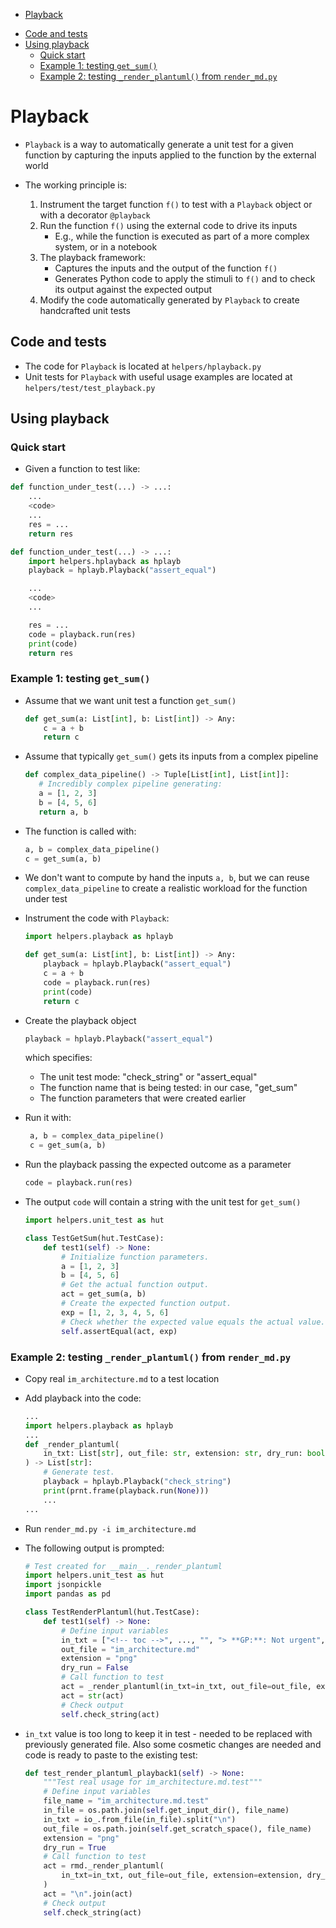 <!-- toc -->

- [Playback](#playback)
* [Code and tests](#code-and-tests)
* [Using playback](#using-playback)
  - [Quick start](#quick-start)
  - [Example 1: testing `get_sum()`](#example-1-testing-get_sum)
  - [Example 2: testing `_render_plantuml()` from `render_md.py`](#example-2-testing-_render_plantuml-from-render_mdpy)

<!-- tocstop -->

# Playback

- `Playback` is a way to automatically generate a unit test for a given function
  by capturing the inputs applied to the function by the external world

- The working principle is:
  1. Instrument the target function `f()` to test with a `Playback` object or
     with a decorator `@playback`
  2. Run the function `f()` using the external code to drive its inputs
     - E.g., while the function is executed as part of a more complex system, or
       in a notebook
  3. The playback framework:
     - Captures the inputs and the output of the function `f()`
     - Generates Python code to apply the stimuli to `f()` and to check its
       output against the expected output
  4. Modify the code automatically generated by `Playback` to create handcrafted
     unit tests

## Code and tests

- The code for `Playback` is located at `helpers/hplayback.py`
- Unit tests for `Playback` with useful usage examples are located at
  `helpers/test/test_playback.py`

## Using playback

### Quick start

- Given a function to test like:

```python
def function_under_test(...) -> ...:
    ...
    <code>
    ...
    res = ...
    return res
```

```python
def function_under_test(...) -> ...:
    import helpers.hplayback as hplayb
    playback = hplayb.Playback("assert_equal")

    ...
    <code>
    ...

    res = ...
    code = playback.run(res)
    print(code)
    return res
```

### Example 1: testing `get_sum()`

- Assume that we want unit test a function `get_sum()`

  ```python
  def get_sum(a: List[int], b: List[int]) -> Any:
      c = a + b
      return c
  ```

- Assume that typically `get_sum()` gets its inputs from a complex pipeline

  ```python
  def complex_data_pipeline() -> Tuple[List[int], List[int]]:
     # Incredibly complex pipeline generating:
     a = [1, 2, 3]
     b = [4, 5, 6]
     return a, b
  ```

- The function is called with:

  ```python
  a, b = complex_data_pipeline()
  c = get_sum(a, b)
  ```

- We don't want to compute by hand the inputs `a, b`, but we can reuse
  `complex_data_pipeline` to create a realistic workload for the function under
  test

- Instrument the code with `Playback`:

  ```python
  import helpers.playback as hplayb

  def get_sum(a: List[int], b: List[int]) -> Any:
      playback = hplayb.Playback("assert_equal")
      c = a + b
      code = playback.run(res)
      print(code)
      return c
  ```

- Create the playback object

  ```python
  playback = hplayb.Playback("assert_equal")
  ```

  which specifies:
  - The unit test mode: "check_string" or "assert_equal"
  - The function name that is being tested: in our case, "get_sum"
  - The function parameters that were created earlier

- Run it with:

  ```python
   a, b = complex_data_pipeline()
   c = get_sum(a, b)
  ```

- Run the playback passing the expected outcome as a parameter

  ```python
  code = playback.run(res)
  ```

- The output `code` will contain a string with the unit test for `get_sum()`

  ```python
  import helpers.unit_test as hut

  class TestGetSum(hut.TestCase):
      def test1(self) -> None:
          # Initialize function parameters.
          a = [1, 2, 3]
          b = [4, 5, 6]
          # Get the actual function output.
          act = get_sum(a, b)
          # Create the expected function output.
          exp = [1, 2, 3, 4, 5, 6]
          # Check whether the expected value equals the actual value.
          self.assertEqual(act, exp)
  ```

### Example 2: testing `_render_plantuml()` from `render_md.py`

- Copy real `im_architecture.md` to a test location

- Add playback into the code:

  ```python
  ...
  import helpers.playback as hplayb
  ...
  def _render_plantuml(
      in_txt: List[str], out_file: str, extension: str, dry_run: bool
  ) -> List[str]:
      # Generate test.
      playback = hplayb.Playback("check_string")
      print(prnt.frame(playback.run(None)))
      ...
  ...
  ```

- Run `render_md.py -i im_architecture.md`

- The following output is prompted:

  ```python
  # Test created for __main__._render_plantuml
  import helpers.unit_test as hut
  import jsonpickle
  import pandas as pd

  class TestRenderPlantuml(hut.TestCase):
      def test1(self) -> None:
          # Define input variables
          in_txt = ["<!-- toc -->", ..., "", "> **GP:**: Not urgent", ""]
          out_file = "im_architecture.md"
          extension = "png"
          dry_run = False
          # Call function to test
          act = _render_plantuml(in_txt=in_txt, out_file=out_file, extension=extension, dry_run=dry_run)
          act = str(act)
          # Check output
          self.check_string(act)
  ```

- `in_txt` value is too long to keep it in test - needed to be replaced with
  previously generated file. Also some cosmetic changes are needed and code is
  ready to paste to the existing test:
  ```python
  def test_render_plantuml_playback1(self) -> None:
      """Test real usage for im_architecture.md.test"""
      # Define input variables
      file_name = "im_architecture.md.test"
      in_file = os.path.join(self.get_input_dir(), file_name)
      in_txt = io_.from_file(in_file).split("\n")
      out_file = os.path.join(self.get_scratch_space(), file_name)
      extension = "png"
      dry_run = True
      # Call function to test
      act = rmd._render_plantuml(
          in_txt=in_txt, out_file=out_file, extension=extension, dry_run=dry_run
      )
      act = "\n".join(act)
      # Check output
      self.check_string(act)
  ```

